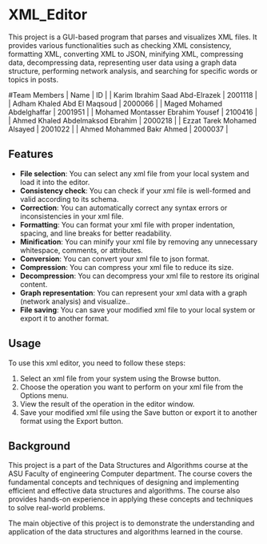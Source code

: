 # XML_Editor

This project is a GUI-based program that parses and visualizes XML files. It provides various functionalities such as checking XML consistency, formatting XML, converting XML to JSON, minifying XML, compressing data, decompressing data, representing user data using a graph data structure, performing network analysis, and searching for specific words or topics in posts.

#Team Members
|              Name                  |    ID    |
| Karim Ibrahim Saad Abd-Elrazek     |  2001118 |
| Adham Khaled Abd El Maqsoud        |  2000066 |
| Maged Mohamed Abdelghaffar         |  2001951 |
| Mohamed Montasser Ebrahim Yousef   |  2100416 |
| Ahmed Khaled Abdelmaksod Ebrahim   |  2000218 |
| Ezzat Tarek Mohamed Alsayed        |  2001022 |
| Ahmed Mohammed Bakr Ahmed          |  2000037 |




## Features

- **File selection**: You can select any xml file from your local system and load it into the editor.
- **Consistency check**: You can check if your xml file is well-formed and valid according to its schema.
- **Correction**: You can automatically correct any syntax errors or inconsistencies in your xml file.
- **Formatting**: You can format your xml file with proper indentation, spacing, and line breaks for better readability.
- **Minification**: You can minify your xml file by removing any unnecessary whitespace, comments, or attributes.
- **Conversion**: You can convert your xml file to json format.
- **Compression**: You can compress your xml file to reduce its size.
- **Decompression**: You can decompress your xml file to restore its original content.
- **Graph representation**: You can represent your xml data with a graph (network analysis) and visualize..
- **File saving**: You can save your modified xml file to your local system or export it to another format.

## Usage

To use this xml editor, you need to follow these steps:

1. Select an xml file from your system using the Browse button.
2. Choose the operation you want to perform on your xml file from the Options menu.
3. View the result of the operation in the editor window.
4. Save your modified xml file using the Save button or export it to another format using the Export button.

## Background

This project is a part of the Data Structures and Algorithms course at the ASU Faculty of engineering Computer department. The course covers the fundamental concepts and techniques of designing and implementing efficient and effective data structures and algorithms. The course also provides hands-on experience in applying these concepts and techniques to solve real-world problems.

The main objective of this project is to demonstrate the understanding and application of the data structures and algorithms learned in the course.
